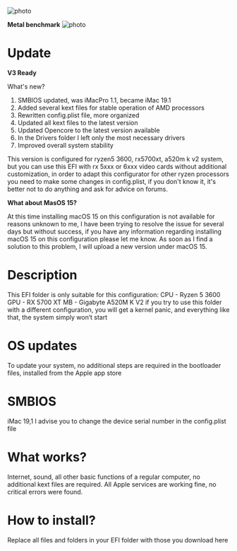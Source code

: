  ![photo](https://github.com/RubyFM1/phototototot/blob/main/Снимок%20экрана%202024-09-16%20в%2017.11.31.png)

 **Metal benchmark**
 ![photo](https://github.com/RubyFM1/phototototot/blob/main/Снимок%20экрана%202024-09-16%20в%2017.25.16.png)
 
 # Update
 **V3 Ready**
 
 What's new?

1. SMBIOS updated, was iMacPro 1.1, became iMac 19.1
2. Added several kext files for stable operation of AMD processors
3. Rewritten config.plist file, more organized
4. Updated all kext files to the latest version
5. Updated Opencore to the latest version available
6. In the Drivers folder I left only the most necessary drivers
7. Improved overall system stability

This version is configured for ryzen5 3600, rx5700xt, a520m k v2 system, but you can use this EFI with rx 5xxx or 6xxx video cards without additional customization, in order to adapt this configurator for other ryzen processors you need to make some changes in config.plist, if you don't know it, it's better not to do anything and ask for advice on forums.

**What about MasOS 15?**

At this time installing macOS 15 on this configuration is not available for reasons unknown to me, I have been trying to resolve the issue for several days but without success, if you have any information regarding installing macOS 15 on this configuration please let me know.
As soon as I find a solution to this problem, I will upload a new version under macOS 15.

# Description
This EFI folder is only suitable for this configuration:
CPU - Ryzen 5 3600
GPU - RX 5700 XT
MB - Gigabyte A520M K V2
if you try to use this folder with a different configuration, you will get a kernel panic, and everything like that, the system simply won’t start
# OS updates
To update your system, no additional steps are required in the bootloader files, installed from the Apple app store
# SMBIOS
iMac 19,1
I advise you to change the device serial number in the config.plist file
# What works?
Internet, sound, all other basic functions of a regular computer, no additional kext files are required.
All Apple services are working fine, no critical errors were found.
# How to install?
Replace all files and folders in your EFI folder with those you download here
